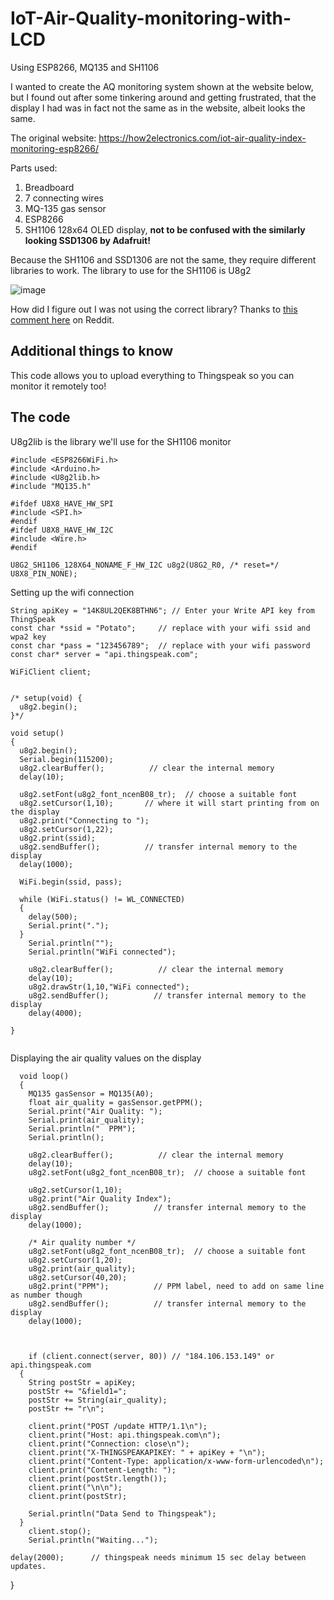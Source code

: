 # IoT-Air-Quality-monitoring-with-LCD
Using ESP8266, MQ135 and SH1106 

I wanted to create the AQ monitoring system shown at the website below, but I found out after some tinkering around and getting frustrated, that the display I had was in fact not the same as in the website, albeit looks the same.

The original website: https://how2electronics.com/iot-air-quality-index-monitoring-esp8266/

Parts used:
1. Breadboard
2. 7 connecting wires
3. MQ-135 gas sensor
4. ESP8266
5. SH1106 128x64 OLED display, **not to be confused with the similarly looking SSD1306 by Adafruit!**

Because the SH1106 and SSD1306 are not the same, they require different libraries to work. The library to use for the SH1106 is U8g2

![image](https://github.com/Issuecoding/IoT-Air-Quality-monitoring-with-display/assets/148871637/7e709994-95c0-4413-9765-1d019fd8b5b6)

How did I figure out I was not using the correct library? Thanks to [this comment here](https://www.reddit.com/r/arduino/comments/u9owsr/i_set_up_my_128x64_oled_to_draw_a_rectangle_and/i5t95m0/?utm_source=share&utm_medium=web3x&utm_name=web3xcss&utm_term=1&utm_content=share_button) on Reddit.


## Additional things to know
This code allows you to upload everything to Thingspeak so you can monitor it remotely too!

## The code
U8g2lib is the library we'll use for the SH1106 monitor

```
#include <ESP8266WiFi.h>
#include <Arduino.h>
#include <U8g2lib.h>
#include "MQ135.h"

#ifdef U8X8_HAVE_HW_SPI
#include <SPI.h>
#endif
#ifdef U8X8_HAVE_HW_I2C
#include <Wire.h>
#endif

U8G2_SH1106_128X64_NONAME_F_HW_I2C u8g2(U8G2_R0, /* reset=*/ U8X8_PIN_NONE);
```

Setting up the wifi connection

```
String apiKey = "14K8UL2QEK8BTHN6"; // Enter your Write API key from ThingSpeak
const char *ssid = "Potato";     // replace with your wifi ssid and wpa2 key
const char *pass = "123456789";  // replace with your wifi password
const char* server = "api.thingspeak.com";
 
WiFiClient client;
 

/* setup(void) {
  u8g2.begin();
}*/

void setup()
{
  u8g2.begin();
  Serial.begin(115200);
  u8g2.clearBuffer();          // clear the internal memory
  delay(10);
 
  u8g2.setFont(u8g2_font_ncenB08_tr);  // choose a suitable font
  u8g2.setCursor(1,10);       // where it will start printing from on the display
  u8g2.print("Connecting to ");
  u8g2.setCursor(1,22);       
  u8g2.print(ssid);
  u8g2.sendBuffer();          // transfer internal memory to the display
  delay(1000); 
  
  WiFi.begin(ssid, pass);
 
  while (WiFi.status() != WL_CONNECTED)
  {
    delay(500);
    Serial.print(".");
  }
    Serial.println("");
    Serial.println("WiFi connected");

    u8g2.clearBuffer();          // clear the internal memory
    delay(10);
    u8g2.drawStr(1,10,"WiFi connected");
    u8g2.sendBuffer();          // transfer internal memory to the display
    delay(4000); 

}
 
```

Displaying the air quality values on the display

``` 
  void loop()
  {
    MQ135 gasSensor = MQ135(A0);
    float air_quality = gasSensor.getPPM();
    Serial.print("Air Quality: ");  
    Serial.print(air_quality);
    Serial.println("  PPM");   
    Serial.println();

    u8g2.clearBuffer();          // clear the internal memory
    delay(10);
    u8g2.setFont(u8g2_font_ncenB08_tr);  // choose a suitable font

    u8g2.setCursor(1,10);
    u8g2.print("Air Quality Index");
    u8g2.sendBuffer();          // transfer internal memory to the display
    delay(1000);

    /* Air quality number */
    u8g2.setFont(u8g2_font_ncenB08_tr);  // choose a suitable font
    u8g2.setCursor(1,20);
    u8g2.print(air_quality);
    u8g2.setCursor(40,20);
    u8g2.print("PPM");          // PPM label, need to add on same line as number though
    u8g2.sendBuffer();          // transfer internal memory to the display
    delay(1000);

 
 
    if (client.connect(server, 80)) // "184.106.153.149" or api.thingspeak.com
  {
    String postStr = apiKey;
    postStr += "&field1=";
    postStr += String(air_quality);
    postStr += "r\n";
    
    client.print("POST /update HTTP/1.1\n");
    client.print("Host: api.thingspeak.com\n");
    client.print("Connection: close\n");
    client.print("X-THINGSPEAKAPIKEY: " + apiKey + "\n");
    client.print("Content-Type: application/x-www-form-urlencoded\n");
    client.print("Content-Length: ");
    client.print(postStr.length());
    client.print("\n\n");
    client.print(postStr);
    
    Serial.println("Data Send to Thingspeak");
  }
    client.stop();
    Serial.println("Waiting...");

```
 
    delay(2000);      // thingspeak needs minimum 15 sec delay between updates.
}

```
